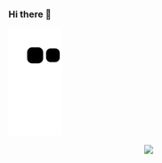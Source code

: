 ### Hi there 👋



![Snake animation](https://github.com/preethamb97/preethamb97/blob/output/github-contribution-grid-snake.svg)


<div id="header" align="center">
  <img src="https://images-1305580547.cos.ap-guangzhou.myqcloud.com/giphy.gif" width="100"/>
</div>


<!--

<p align="center"> <img src="https://github-readme-stats.vercel.app/api?username=5unnyWind&show_icons=true&theme=gotham" alt="preethamb97" />

**5unnyWind/5unnyWind** is a ✨ _special_ ✨ repository because its `README.md` (this file) appears on your GitHub profile.

Here are some ideas to get you started:

- 🔭 I’m currently working on ...
- 🌱 I’m currently learning ...
- 👯 I’m looking to collaborate on ...
- 🤔 I’m looking for help with ...
- 💬 Ask me about ...
- 📫 How to reach me: ...
- 😄 Pronouns: ...
- ⚡ Fun fact: ...
-->
